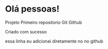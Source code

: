 # Olá pessoas!
 Projeto Primeiro repositorio Git Github

 Criado com sucesso

 essa linha eu adicionei diretamente no no github
